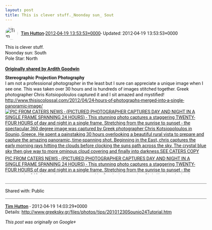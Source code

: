 ```yaml
---
layout: post
title: This is clever stuff._Noonday sun_ Sout
---
```


<html><head><meta charset="utf-8"><title>This is clever stuff.&lt;br&gt;Noonday sun: South&lt;br&gt;Pole Star: North</title><style>body {font: 11pt Roboto, Arial, sans-serif; max-width: 640px; margin: 24px;}.author-photo {border-radius: 50%; margin-right: 10px; width: 40px;}.author {font-weight: 500;}.main-content {margin: 15px 0 15px;}.post-title {font-weight: bold;}.location {display: block; margin-top: 15px;}.location img {float: left; margin-right: 5px; width: 20px;}.media-link {display: inline-block; max-width: 100%; vertical-align: top;}.media-link p {margin-top: 5px; max-height: 4em; overflow: scroll;}.media {max-height: 100vh; max-width: 100%;}.video-placeholder {background: black; display: flex; height: 300px; max-width: 100%; width: 640px;}.play-icon {border-bottom: 30px solid transparent; border-left: 50px solid white; border-top: 30px solid transparent; color: white; margin: auto;}.album {max-height: 800px; overflow: scroll; width: calc(100vw - 48px);}.album .media-link {margin-right: 5px; max-width: 250px;}.album .media {max-height: 250px;}.link-embed {border-top: 1px solid lightgrey; display: block; margin-top: 20px;}.link-embed img {max-width: 100%;}.inline-link-embed {display: block;}.inline-link-embed img {vertical-align: middle;}.link-title {display: inline-block; font-size: medium; font-weight: 300; padding-left: 1em;}.reshare-attribution {display: block; font-weight: bold; margin-bottom: 10px;}.poll-image {margin-bottom: 5px; max-height: 300px; max-width: 500px;}.poll-choice {align-items: center; display: flex; margin-bottom: 5px; max-width: 500px;}.poll-choice-percentage {background-color: lightblue; height: 100%; left: 0; position: absolute; z-index: -1;}.poll-choice-selected {margin-right: 5px;}.poll-choice-results {border: 1px solid lightgray; border-radius: 5px; display: flex; line-height: 40px; overflow: hidden; padding: 0 8px; position: relative;}.poll-choice-results, .poll-choice-description {flex-grow: 1; margin-right: 10px;}.poll-choice-image {width: 100%;}.poll-choice-image, .poll-choice-image img {max-height: 40px; max-width: 100px;}.poll-choice-votes {max-height: 100px; overflow: auto;}.plus-entity-embed {color: black; display: block; text-decoration: none;}.plus-entity-embed-cover-photo {max-height: 300px; max-width: 100%;}.plus-entity-embed-info {padding: 0 1em 1em;}.plus-entity-embed-info h2 {font-weight: 500; margin: 10px 0;}.plus-entity-embed-info p {font-size: small; margin: 0;}.collection-owner-avatar {border-radius: 50%; border: 2px solid white; height: 40px; margin-top: -22px;}.visibility {padding: 1em 0; border-top: 1px solid grey;}.post-activity {padding: 1em 0; border-top: 1px solid grey;}.comments {border-top: 1px solid gray; padding-top: 1em;}.comment + .comment {margin-top: 1em;}.comment .media-link, .comment .inline-link-embed {margin-top: 5px;}</style></head><body><div style="margin-bottom:1em;"><div style="display:flex; align-items:center"><img class="author-photo" src="https://lh4.googleusercontent.com/-epo4ZZKNqEw/AAAAAAAAAAI/AAAAAAAAVSU/qu3LpcHEnoQ/s64-c/photo.jpg" alt="Tim Hutton"><a href="https://plus.google.com/+TimHutton" target="_blank" class="author">Tim Hutton</a> - <a target="_blank" href="https://plus.google.com/+TimHutton/posts/3wuLhoRwCFL">2012-04-19 13:53:53+0000</a><span> - Updated: 2012-04-19 13:53:53+0000</span></div><div class="main-content">This is clever stuff.<br>Noonday sun: South<br>Pole Star: North</div><div><a target="_blank" href="https://plus.google.com/+ArdithGoodwin/posts/S8HGjxZ4nCw" class="reshare-attribution">Originally shared by Ardith Goodwin</a><b>Stereographic Projection Photography</b><br>I am not a professional photographer in the least but I sure can appreciate a unique image when I see one. This was taken over 30 hours and is hundreds of images stitched together. Greek photographer  Chris Kotsiopoloulos captured it and I sit amazed and mystified!<br><a rel="nofollow" target="_blank" href="http://www.thisiscolossal.com/2012/04/24-hours-of-photographs-merged-into-a-single-panoramic-image/" class="ot-anchor bidi_isolate" jslog="10929; track:click" dir="ltr">http://www.thisiscolossal.com/2012/04/24-hours-of-photographs-merged-into-a-single-panoramic-image/</a><a href="https://lh4.googleusercontent.com/-QNSNpLU0i0c/T4-B_VkjEoI/AAAAAAAAMoc/hOCPKFQpSA0/w288-h288/625606-stunning-photo-of-day-and-night.jpg" target="_blank" class="media-link"><img src="https://lh4.googleusercontent.com/-QNSNpLU0i0c/T4-B_VkjEoI/AAAAAAAAMoc/hOCPKFQpSA0/w288-h288/625606-stunning-photo-of-day-and-night.jpg" alt="PIC FROM CATERS NEWS - (PICTURED PHOTOGRAPHER CAPTURES DAY AND NIGHT IN A SINGLE FRAME SPANNING 24 HOURS) - This stunning photo captures a staggering TWENTY-FOUR HOURS of day and night in a single frame. Stretching from the sunrise to sunset - the spectacular 360 degree image was captured by Greek photographer Chris Kotsiopoloulos in Sounio, Greece. He spent a painstaking 30 hours overlooking a beautiful rural vista to prepare and capture the amazing panoramic, time-spanning shot. Beginning in the East, chris captures the early morning rays hitting the clouds before clocking the suns path across the sky. The crystal blue sky then give way to more ominous cloud covering and finally into darkness.SEE CATERS COPY" class="media"><p>PIC FROM CATERS NEWS - (PICTURED PHOTOGRAPHER CAPTURES DAY AND NIGHT IN A SINGLE FRAME SPANNING 24 HOURS) - This stunning photo captures a staggering TWENTY-FOUR HOURS of day and night in a single frame. Stretching from the sunrise to sunset - the spectacular 360 degree image was captured by Greek photographer Chris Kotsiopoloulos in Sounio, Greece. He spent a painstaking 30 hours overlooking a beautiful rural vista to prepare and capture the amazing panoramic, time-spanning shot. Beginning in the East, chris captures the early morning rays hitting the clouds before clocking the suns path across the sky. The crystal blue sky then give way to more ominous cloud covering and finally into darkness.SEE CATERS COPY</p></a></div></div><div class="visibility">Shared with: Public</div><div class="comments"><div class="comment"><a target="_blank" href="https://plus.google.com/+TimHutton" class="author">Tim Hutton</a><span class="time"> - 2012-04-19 14:03:29+0000</span><div class="comment-content">Details: <a rel="nofollow" target="_blank" href="http://www.greeksky.gr/files/photos/tips/20101230Sounio24Tutorial.htm" class="ot-anchor bidi_isolate" jslog="10929; track:click" dir="ltr">http://www.greeksky.gr/files/photos/tips/20101230Sounio24Tutorial.htm</a></div></div></div></body></html>

<i>This post was originally on Google+</i>